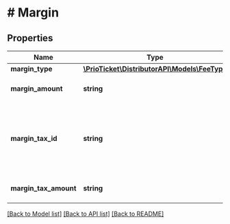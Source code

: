 # # Margin

## Properties

Name | Type | Description | Notes
------------ | ------------- | ------------- | -------------
**margin_type** | [**\PrioTicket\DistributorAPI\Models\FeeType**](FeeType.md) |  |
**margin_amount** | **string** | The calculated margin. | [readonly]
**margin_tax_id** | **string** | Tax ID for this margin. Tax information can be retrieved from the Tax API. | [readonly]
**margin_tax_amount** | **string** | Amount of tax on the margin. | [readonly]

[[Back to Model list]](../../README.md#models) [[Back to API list]](../../README.md#endpoints) [[Back to README]](../../README.md)
